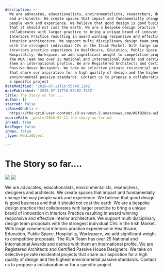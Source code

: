 ```yaml
---
description: >-
  We are advocates, educationalists, environmentalists, researchers, designers
  and architects. We create spaces that impact and fundamentally change the way
  people work and experience. We believe that good design is good business and
  that it should not cost the earth. We are a bespoke design practice that
  collaborates with larger practice to bring a unique brand of innovation in
  Interiors Practice resulting in award winning responsive and effective
  interior architecture. We support multi disciplinary design team proposals
  with the strongest individual CVs in the Irish Market. With large commercial
  interiors practice experience in Healthcare, Education, Public Space,
  Hospitality, Workspace, we add significant weight to competitive proposals.
  The RUA Team has over 25 National and International Awards and carries with
  them an international profile. We are Registered Architects and Certified
  Passive House Designers. We take on selective private residential projects
  that share our aspiration for a high quality of design and the highest
  environmental passive standards. Contact us to propose a collaboration or for
  a specific project 
dateModified: '2016-07-11T16:55:48.124Z'
datePublished: '2016-07-11T16:55:52.743Z'
title: The Story so far....
author: []
starred: false
isBasedOnUrl: >-
  https://the-grid-user-content.s3-us-west-2.amazonaws.com/d8f92dca-acb7-46e2-8a05-20ac0552cbc4.jpg
sourcePath: _posts/2016-07-11-the-story-so-far.md
inFeed: true
hasPage: false
inNav: false
_type: MediaObject

---
```

# The Story so far....
![](https://the-grid-user-content.s3-us-west-2.amazonaws.com/d8f92dca-acb7-46e2-8a05-20ac0552cbc4.jpg)
![](https://the-grid-user-content.s3-us-west-2.amazonaws.com/bf4eef17-c445-41a0-b7d0-e142f2b7ff8f.jpg)

We are advocates, educationalists, environmentalists, researchers, designers and architects. We create spaces that impact and fundamentally change the way people work and experience. We believe that good design is good business and that it should not cost the earth. We are a bespoke design practice that collaborates with larger practice to bring a unique brand of innovation in Interiors Practice resulting in award winning responsive and effective interior architecture. We support multi disciplinary design team proposals with the strongest individual CVs in the Irish Market. With large commercial interiors practice experience in Healthcare, Education, Public Space, Hospitality, Workspace, we add significant weight to competitive proposals. The RUA Team has over 25 National and International Awards and carries with them an international profile. We are Registered Architects and Certified Passive House Designers. We take on selective private residential projects that share our aspiration for a high quality of design and the highest environmental passive standards. Contact us to propose a collaboration or for a specific project